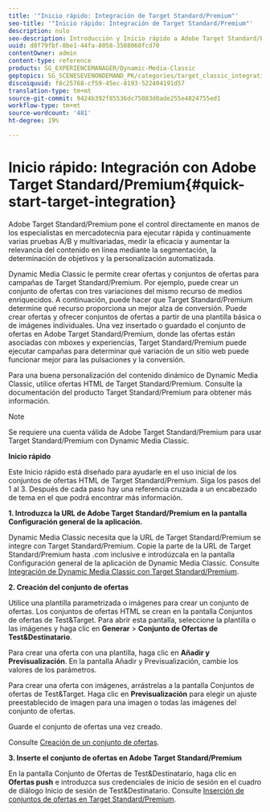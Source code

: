 ```yaml
---
title: '"Inicio rápido: Integración de Target Standard/Premium"'
seo-title: '"Inicio rápido: Integración de Target Standard/Premium"'
description: nulo
seo-description: Introducción y Inicio rápido a Adobe Target Standard/Premium para ayudarle en el uso inicial de las técnicas de integración de Target Standard/Premium.
uuid: d8f79fbf-8be1-44fa-8058-3508060fcd70
contentOwner: admin
content-type: reference
products: SG_EXPERIENCEMANAGER/Dynamic-Media-Classic
geptopics: SG_SCENESEVENONDEMAND_PK/categories/target_classic_integration
discoiquuid: f8c25768-cf59-45ec-8193-522404191d57
translation-type: tm+mt
source-git-commit: 9424b392f85536dc75083d0ade255e4824755ed1
workflow-type: tm+mt
source-wordcount: '481'
ht-degree: 19%

---
```



# Inicio rápido: Integración con Adobe Target Standard/Premium{#quick-start-target-integration}

Adobe Target Standard/Premium pone el control directamente en manos de los especialistas en mercadotecnia para ejecutar rápida y continuamente varias pruebas A/B y multivariadas, medir la eficacia y aumentar la relevancia del contenido en línea mediante la segmentación, la determinación de objetivos y la personalización automatizada.

Dynamic Media Classic le permite crear ofertas y conjuntos de ofertas para campañas de Target Standard/Premium. Por ejemplo, puede crear un conjunto de ofertas con tres variaciones del mismo recurso de medios enriquecidos. A continuación, puede hacer que Target Standard/Premium determine qué recurso proporciona un mejor alza de conversión. Puede crear ofertas y ofrecer conjuntos de ofertas a partir de una plantilla básica o de imágenes individuales. Una vez insertado o guardado el conjunto de ofertas en Adobe Target Standard/Premium, donde las ofertas están asociadas con mboxes y experiencias, Target Standard/Premium puede ejecutar campañas para determinar qué variación de un sitio web puede funcionar mejor para las pulsaciones y la conversión.

Para una buena personalización del contenido dinámico de Dynamic Media Classic, utilice ofertas HTML de Target Standard/Premium. Consulte la documentación del producto Target Standard/Premium para obtener más información.

>[!NOTE]
>
>Se requiere una cuenta válida de Adobe Target Standard/Premium para usar Target Standard/Premium con Dynamic Media Classic.

**Inicio rápido**

Este Inicio rápido está diseñado para ayudarle en el uso inicial de los conjuntos de ofertas HTML de Target Standard/Premium. Siga los pasos del 1 al 3. Después de cada paso hay una referencia cruzada a un encabezado de tema en el que podrá encontrar más información.

**1. Introduzca la URL de Adobe Target Standard/Premium en la pantalla Configuración general de la aplicación.**

Dynamic Media Classic necesita que la URL de Target Standard/Premium se integre con Target Standard/Premium. Copie la parte de la URL de Target Standard/Premium hasta *.com* inclusive e introdúzcala en la pantalla Configuración general de la aplicación de Dynamic Media Classic. Consulte [Integración de Dynamic Media Classic con Target Standard/Premium](integrating-dmc-with-target.md#integrating-dmc-with-target).

**2. Creación del conjunto de ofertas**

Utilice una plantilla parametrizada o imágenes para crear un conjunto de ofertas. Los conjuntos de ofertas HTML se crean en la pantalla Conjuntos de ofertas de Test&amp;Target. Para abrir esta pantalla, seleccione la plantilla o las imágenes y haga clic en **Generar** > **Conjunto de Ofertas de Test&amp;Destinatario**.

Para crear una oferta con una plantilla, haga clic en **Añadir y Previsualización**. En la pantalla Añadir y Previsualización, cambie los valores de los parámetros.

Para crear una oferta con imágenes, arrástrelas a la pantalla Conjuntos de ofertas de Test&amp;Target. Haga clic en **Previsualización** para elegir un ajuste preestablecido de imagen para una imagen o todas las imágenes del conjunto de ofertas.

Guarde el conjunto de ofertas una vez creado.

Consulte [Creación de un conjunto de ofertas](creating-offer-set.md#creating_an_offer_set).

**3. Inserte el conjunto de ofertas en Adobe Target Standard/Premium**

En la pantalla Conjunto de Ofertas de Test&amp;Destinatario, haga clic en **Ofertas push** e introduzca sus credenciales de inicio de sesión en el cuadro de diálogo Inicio de sesión de Test&amp;Destinatario. Consulte [Inserción de conjuntos de ofertas en Target Standard/Premium](pushing-offer-sets-target.md#pushing_offer_sets_to_target).
